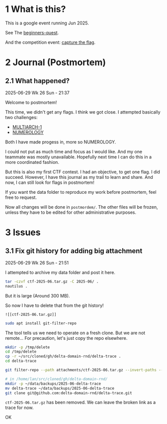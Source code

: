 
# 1 What is this?

This is a google event running Jun 2025.

See The [beginners-quest](<https://capturetheflag.withgoogle.com/beginners-quest>).

And the competition event: [capture the flag](<https://capturetheflag.withgoogle.com/>).

# 2 Journal (Postmortem)

## 2.1 What happened?

2025-06-29 Wk 26 Sun - 21:37

Welcome to postmortem!

This time, we didn't get any flags. I think we got close. I attempted basically two challenges: 
- [MULTIARCH-1](<https://github.com/delta-domain-rnd/delta-trace/blob/main/by%20topic/practice/ctf/2025/by%20topic/reversing/entries/000%20Multiarch.md>)
- [NUMEROLOGY](<https://github.com/delta-domain-rnd/delta-trace/blob/main/by%20topic/practice/ctf/2025/by%20topic/crypto/entries/003%20NUMEROLOGY.md>)

Both I have made progess in, more so NUMEROLOGY. 

I could not put as much time and focus as I would like. And my one teammate was mostly unavailable. Hopefully next time I can do this in a more coordinated fashion.

But this is also my first CTF contest. I had an objective, to get one flag. I did succeed. However, I have this journal as my trail to learn and share. And now, I can still look for flags in postmortem!

If you want the data folder to reproduce my work before postmortem, feel free to request.

Now all changes will be done in `postmordem/`. The other files will be frozen, unless they have to be edited for other administrative purposes.

# 3 Issues

## 3.1 Fix git history for adding big attachment

2025-06-29 Wk 26 Sun - 21:51

I attempted to archive my data folder and post it here. 

```sh
tar -czvf ctf-2025-06.tar.gz -C 2025-06/ .
nautilus .
```

But it is large (Around 300 MB).

So now I have to delete that from the git history!
```
![[ctf-2025-06.tar.gz]]
```

```sh
sudo apt install git-filter-repo

```

The tool tells us we need to operate on a fresh clone. But we are not remote... For precaution, let's just copy the repo elsewhere.

```sh
mkdir -p /tmp/delete
cd /tmp/delete
cp -r ~/src/cloned/gh/delta-domain-rnd/delta-trace .
cd delta-trace

git filter-repo --path attachments/ctf-2025-06.tar.gz --invert-paths --force

# in /home/lan/src/cloned/gh/delta-domain-rnd/
mkdir -p ~/data/backups/2025-06-delta-trace
mv delta-trace ~/data/backups/2025-06-delta-trace
git clone git@github.com:delta-domain-rnd/delta-trace.git
```

`ctf-2025-06.tar.gz` has been removed. We can leave the broken link as a trace for now. 

OK